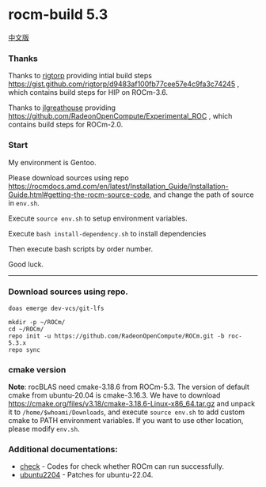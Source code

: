 # rocm-build 5.3

[中文版](README_zh_CN.md)

### Thanks

Thanks to [rigtorp](https://github.com/rigtorp) providing intial build steps <https://gist.github.com/rigtorp/d9483af100fb77cee57e4c9fa3c74245> , which contains build steps for HIP on ROCm-3.6.

Thanks to [jlgreathouse](https://github.com/jlgreathouse) providing <https://github.com/RadeonOpenCompute/Experimental_ROC> , which contains build steps for ROCm-2.0.

### Start

My environment is Gentoo.

Please download sources using repo <https://rocmdocs.amd.com/en/latest/Installation_Guide/Installation-Guide.html#getting-the-rocm-source-code>,
and change the path of source in `env.sh`.

Execute `source env.sh` to setup environment variables.

Execute `bash install-dependency.sh` to install dependencies

Then execute bash scripts by order number.

Good luck.

---

### Download sources using repo.

```
doas emerge dev-vcs/git-lfs

mkdir -p ~/ROCm/
cd ~/ROCm/
repo init -u https://github.com/RadeonOpenCompute/ROCm.git -b roc-5.3.x
repo sync
```

### cmake version

**Note**: rocBLAS need cmake-3.18.6 from ROCm-5.3. The version of default cmake from ubuntu-20.04 is cmake-3.16.3.
We have to download <https://cmake.org/files/v3.18/cmake-3.18.6-Linux-x86_64.tar.gz> and unpack it to `/home/$whoami/Downloads`,
and execute `source env.sh` to add custom cmake to PATH environment variables.
If you want to use other location, please modify `env.sh`.

### Additional documentations:

* [check](check) - Codes for check whether ROCm can run successfully.
* [ubuntu2204](ubuntu2204) - Patches for ubuntu-22.04.

